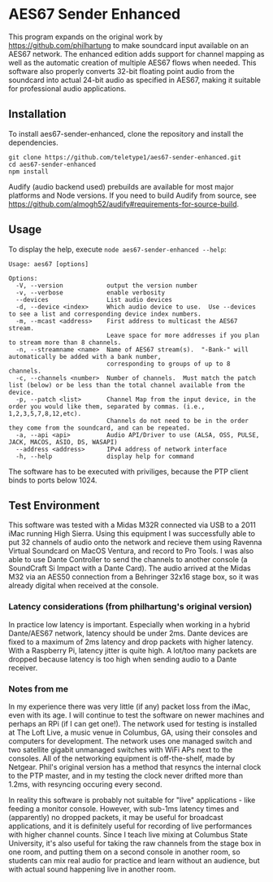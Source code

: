 # AES67 Sender Enhanced
This program expands on the original work by https://github.com/philhartung to make soundcard input available on an AES67 network. 
The enhanced edition adds support for channel mapping as well as the automatic creation of multiple AES67 flows when needed.
This software also properly converts 32-bit floating point audio from the soundcard into actual 24-bit audio as specified in AES67, making it suitable for professional audio applications.

## Installation
To install aes67-sender-enhanced, clone the repository and install the dependencies.
```
git clone https://github.com/teletype1/aes67-sender-enhanced.git
cd aes67-sender-enhanced
npm install
```
Audify (audio backend used) prebuilds are available for most major platforms and Node versions. If you need to build Audify from source, see https://github.com/almogh52/audify#requirements-for-source-build.

## Usage
To display the help, execute `node aes67-sender-enhanced --help`:
```
Usage: aes67 [options]

Options:
  -V, --version            output the version number
  -v, --verbose            enable verbosity
  --devices                List audio devices
  -d, --device <index>     Which audio device to use.  Use --devices to see a list and corresponding device index numbers.
  -m, --mcast <address>    First address to multicast the AES67 stream.  
                           Leave space for more addresses if you plan to stream more than 8 channels.
  -n, --streamname <name>  Name of AES67 stream(s).  "-Bank-" will automatically be added with a bank number, 
                           corresponding to groups of up to 8 channels.
  -c, --channels <number>  Number of channels.  Must match the patch list (below) or be less than the total channel available from the device.
  -p, --patch <list>       Channel Map from the input device, in the order you would like them, separated by commas. (i.e., 1,2,3,5,7,8,12,etc).
                           Channels do not need to be in the order they come from the soundcard, and can be repeated.
  -a, --api <api>          Audio API/Driver to use (ALSA, OSS, PULSE, JACK, MACOS, ASIO, DS, WASAPI)
  --address <address>      IPv4 address of network interface
  -h, --help               display help for command
```

The software has to be executed with priviliges, because the PTP client binds to ports below 1024.

## Test Environment
This software was tested with a Midas M32R connected via USB to a 2011 iMac running High Sierra.  Using this equipment I was successfully able to put 32 channels of audio onto the network and recieve them using Ravenna Virtual Soundcard on MacOS Ventura, and record to Pro Tools.  I was also able to use Dante Controller to send the channels to another console (a SoundCraft Si Impact with a Dante Card).  The audio arrived at the Midas M32 via an AES50 connection from a Behringer 32x16 stage box, so it was already digital when received at the console.  

### Latency considerations (from philhartung's original version)
In practice low latency is important. Especially when working in a hybrid Dante/AES67 network, latency should be under 2ms. Dante devices are fixed to a maximum of 2ms latency and drop packets with higher latency. With a Raspberry Pi, latency jitter is quite high. A lot/too many packets are dropped because latency is too high when sending audio to a Dante receiver. 

### Notes from me
In my experience there was very little (if any) packet loss from the iMac, even with its age.  I will continue to test the software on newer machines and perhaps an RPi (if I can get one!). The network used for testing is installed at The Loft Live, a music venue in Columbus, GA, using their consoles and computers for development.  The network uses one managed switch and two satellite gigabit unmanaged switches with WiFi APs next to the consoles.  All of the networking equipment is off-the-shelf, made by Netgear.  Phil's original version has a method that resyncs the internal clock to the PTP master, and in my testing the clock never drifted more than 1.2ms, with resyncing occuring every second.  

In reality this software is probably not suitable for "live" applications - like feeding a monitor console.  However, with sub-1ms latency times and (apparently) no dropped packets, it may be useful for broadcast applications, and it is definitely useful for recording of live performances with higher channel counts.  Since I teach live mixing at Columbus State University, it's also useful for taking the raw channels from the stage box in one room, and putting them on a second console in another room, so students can mix real audio for practice and learn without an audience, but with actual sound happening live in another room.
